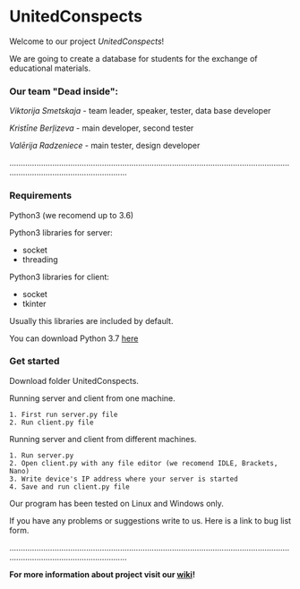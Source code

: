 # UnitedConspects
 
Welcome to our project *UnitedConspects*!

We are going to create a database for students for the exchange of educational materials.

### Our team "Dead inside":

*Viktorija Smetskaja* - team leader, speaker, tester, data base developer

*Kristīne Berļizeva* - main developer, second tester

*Valērija Radzeniece* - main tester, design developer

................................................................................................................................................................................

### Requirements

Python3 (we recomend up to 3.6)


Python3 libraries for server:
   * socket
   * threading
    
    
Python3 libraries for client:
   * socket
   * tkinter
    
    
Usually this libraries are included by default. 


You can download Python 3.7 [here](https://www.python.org/downloads/)

### Get started
Download folder UnitedConspects.

   Running server and client from one machine.
    
    1. First run server.py file
    2. Run client.py file
    
   Running server and client from different machines.
    
    1. Run server.py
    2. Open client.py with any file editor (we recomend IDLE, Brackets, Nano)
    3. Write device's IP address where your server is started
    4. Save and run client.py file

Our program has been tested on Linux and Windows only.

If you have any problems or suggestions write to us. Here is a link to bug list form.

................................................................................................................................................................................

**For more information about project visit our [wiki](https://github.com/krisypon/UnitedConspects/wiki)!**
